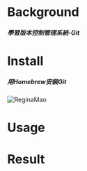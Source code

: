 # Background

##### 學習版本控制管理系統-Git


# Install
##### 用Homebrew安裝Git
![ReginaMao](https://drive.google.com/file/d/1krhTcpkDJtMol6gH3qAkcJ3Sf5DdXVJ1/view?usp=share_link "instakk")


# Usage

# Result
